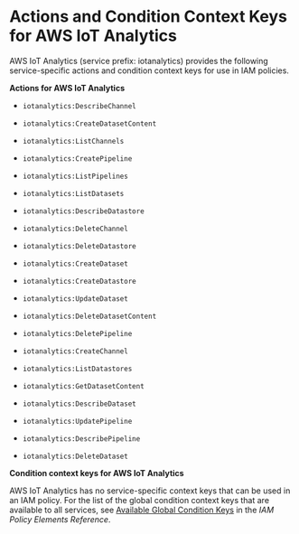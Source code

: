 # Actions and Condition Context Keys for AWS IoT Analytics<a name="list_iotanalytics"></a>

AWS IoT Analytics \(service prefix: iotanalytics\) provides the following service\-specific actions and condition context keys for use in IAM policies\.

**Actions for AWS IoT Analytics**

+ `iotanalytics:DescribeChannel`

+ `iotanalytics:CreateDatasetContent`

+ `iotanalytics:ListChannels`

+ `iotanalytics:CreatePipeline`

+ `iotanalytics:ListPipelines`

+ `iotanalytics:ListDatasets`

+ `iotanalytics:DescribeDatastore`

+ `iotanalytics:DeleteChannel`

+ `iotanalytics:DeleteDatastore`

+ `iotanalytics:CreateDataset`

+ `iotanalytics:CreateDatastore`

+ `iotanalytics:UpdateDataset`

+ `iotanalytics:DeleteDatasetContent`

+ `iotanalytics:DeletePipeline`

+ `iotanalytics:CreateChannel`

+ `iotanalytics:ListDatastores`

+ `iotanalytics:GetDatasetContent`

+ `iotanalytics:DescribeDataset`

+ `iotanalytics:UpdatePipeline`

+ `iotanalytics:DescribePipeline`

+ `iotanalytics:DeleteDataset`

**Condition context keys for AWS IoT Analytics**

AWS IoT Analytics has no service\-specific context keys that can be used in an IAM policy\. For the list of the global condition context keys that are available to all services, see [Available Global Condition Keys](reference_policies_condition-keys.md#AvailableKeys) in the *IAM Policy Elements Reference*\.